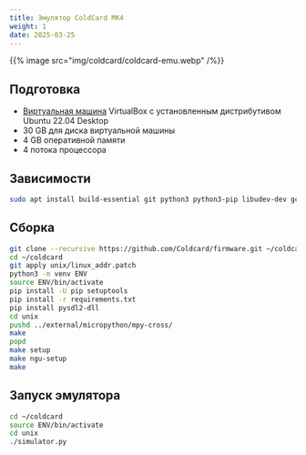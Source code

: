 ```yaml
---
title: Эмулятор ColdCard MK4
weight: 1
date: 2025-03-25
---
```


{{% image src="img/coldcard/coldcard-emu.webp" /%}}

## Подготовка

- [Виртуальная машина](linux/virtualbox) VirtualBox с установленным дистрибутивом Ubuntu 22.04 Desktop
- 30 GB для диска виртуальной машины
- 4 GB оперативной памяти
- 4 потока процессора

## Зависимости

```bash
sudo apt install build-essential git python3 python3-pip libudev-dev gcc-arm-none-eabi libffi-dev xterm swig libpcsclite-dev python-is-python3 autoconf libtool python3-venv
```

## Сборка

```bash
git clone --recursive https://github.com/Coldcard/firmware.git ~/coldcard
cd ~/coldcard
git apply unix/linux_addr.patch
python3 -m venv ENV
source ENV/bin/activate
pip install -U pip setuptools
pip install -r requirements.txt
pip install pysdl2-dll
cd unix
pushd ../external/micropython/mpy-cross/
make
popd
make setup
make ngu-setup
make
```

## Запуск эмулятора

```bash
cd ~/coldcard
source ENV/bin/activate
cd unix
./simulator.py
```